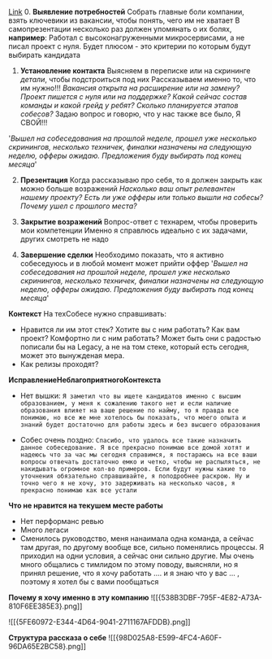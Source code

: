 [Link](https://www.youtube.com/watch?v=ufEb1cenIJo&ab_channel=%D0%B0%D0%B2%D0%BE%D1%81%D1%8C%D0%BF%D1%80%D0%BE%D1%80%D0%B2%D0%B5%D0%BC%D1%81%D1%8F)
0. **Выявление потребностей**
Собрать главные боли компании, взять ключевики из вакансии, чтобы понять, чего им не хватает
В самопрезентации несколько раз должен упомянать о их болях, **например**: Работал с высоконагруженными микросервисами, а не писал проект с нуля. Будет плюсом - это критерии по которым будут выбирать кандидата

1. **Установление контакта**
Выясняем в переписке или на скрининге *детали*, чтобы подстроиться под них
Рассказываем именно то, что им нужно!!!
*Вакансия открыта на расширение или на замену?*
*Проект пишется с нуля или на поддержке?*
*Какой сейчас состав команды и какой грейд у ребят?*
*Сколько планируется этапов собесов?*
Задаю вопрос и говорю, что у нас также все было, Я СВОЙ!!!

'*Вышел на собеседования на прошлой неделе, прошел уже несколько скринингов, несколько техничек, финалки назначены на следующую неделю, офферы ожидаю. Предложения буду выбирать под конец месяца*'

2. **Презентация**
Когда рассказываю про себя, то я должен закрыть как можно больше возражений
*Насколько ваш опыт релевантен нашему проекту?*
*Есть ли уже офферы или только вышли на собесы?*
*Почему ушел с прошлого места?*

3. **Закрытие возражений**
Вопрос-ответ с технарем, чтобы проверить мои компетенции
Именно я справлюсь идеально с их задачами, других смотреть не надо

4. **Завершение сделки**
Необходимо показать, что я активно собеседуюсь и в любой момент может прийти оффер '*Вышел на собеседования на прошлой неделе, прошел уже несколько скринингов, несколько техничек, финалки назначены на следующую неделю, офферы ожидаю. Предложения буду выбирать под конец месяца*'


**Контекст**
На техСобесе нужно справшивать: 
- Нравится ли им этот стек? Хотите вы с ним работать? Как вам проект? Комфортно ли с ним работать?
Может быть они с радостью пописали бы на Legacy, а не на том стеке, который есть сегодня, может это вынужденая мера.
- Как релизы проходят?

**ИсправлениеНеблагоприятногоКонтекста**
- Нет вышки: `Я заметил что вы ищете кандидатов именно с высшим образованием, у меня к сожалению такого нет и если наличие образования влияет на ваше решение по найму, то я правда все понимаю, но все же мне хотелось бы показать, что моего опыта и знаний будет достаточно для работы здесь и без высшего образования`

- Собес очень поздно: `Спасибо, что удалось все такие назначить данное собеседование. Я все прекрасно понимаю все домой хотят и надеюсь что за час мы сегодня справимся, я постараюсь на все ваши вопросы отвечать достаточно емко и четко, чтобы не распыляться, не накидывать огромное кол-во примеров. Если будут нужны какие то уточнения обязательно справшивайте, я поподробнее раскрою. Ну и точно чего я не хочу, это задерживать на несколько часов, я прекрасно понимаю как все устали`


**Что не нравится на текушем месте работы**
- Нет перформанс ревью
- Много легаси
- Сменилось руководство, меня нанаимала одна команда, а сейчас там другая, по другому вообще все, сильно поменялись процессы. Я приходил на одни условия, а сейчас они сильно другие. Мы очень много общались с тимлидом по этому поводу, выясняли, но я принял решение, что я хочу работать .... и я знаю что у вас ... , поэтому я хотел бы с вами пообщаться 


**Почему я хочу именно в эту компанию**
![[{538B3DBF-795F-4E82-A73A-810F6EE385E3}.png]]


![[{5FE60972-E344-4D64-9041-2711167AFDDB}.png]]


**Структура рассказа о себе**
![[{98D025A8-E599-4FC4-A60F-96DA65E2BC58}.png]]